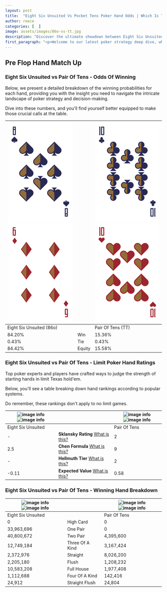 ```yaml
---
layout: post
title:  "Eight Six Unsuited Vs Pocket Tens Poker Hand Odds | Which Is The Better Hand In Poker? A Complete Guide"
author: reece
categories: [  ]
image: assets/images/86o-vs-tt.jpg
description: "Discover the ultimate showdown between Eight Six Unsuited and Pair Of Tens in poker! Uncover the odds, strategies, and scenarios where one hand triumphs over the other. Get ready to up your poker game with this thrilling analysis."
first_paragraph: "<p>Welcome to our latest poker strategy deep dive, where we're pitting two distinct hands against each other in a high-stakes showdown: Eight Six Unsuited vs Pair Of Tens.</p><p>In the dynamic world of poker, every decision counts, and knowing which hand holds the upper hand is key to your success at the table.</p><p>In this article, we'll dissect these two hands, explore the scenarios where one dominates the other, and equip you with the knowledge to make strategic choices that can tip the odds in your favor.</p><p>Get ready to unravel the intriguing dynamics of these poker hands and elevate your game to new heights.</p>"
---
```




[comment]: # (sp0)

## Pre Flop Hand Match Up

<div class="table hand-ratings" markdown="1"> 



### Eight Six Unsuited vs Pair Of Tens - Odds Of Winning

Below, we present a detailed breakdown of the winning probabilities for each hand, providing you with the insight you need to navigate the intricate landscape of poker strategy and decision-making. 

Dive into these numbers, and you'll find yourself better equipped to make those crucial calls at the table.


    
| ![image info](assets/images/hand1/8.png) ![image info](assets/images/hand1/6o.png) |  | ![image info](assets/images/hand2/t.png) ![image info](assets/images/hand2/to.png) |
| -------- | -------- | -------- |
| Eight Six Unsuited (86o) |  | Pair Of Tens (TT) |
| 84.20% | Win | 15.36% |
| 0.43% | Tie | 0.43% |
| 84.42% | Equity | 15.58% |




[comment]: # (sp1)



### Eight Six Unsuited vs Pair Of Tens - Limit Poker Hand Ratings

Top poker experts and players have crafted ways to judge the strength of starting hands in limit Texas hold'em. 

Below, you'll see a table breaking down hand rankings according to popular systems. 

Do remember, these rankings don't apply to no limit games.


    
| ![image info](https://www.riverpairs.com/assets/images/hand1/8.png) ![image info](https://www.riverpairs.com/assets/images/hand1/6o.png) |  | ![image info](https://www.riverpairs.com/assets/images/hand2/t.png) ![image info](https://www.riverpairs.com/assets/images/hand2/to.png) |
| -------- | -------- | -------- |
| Eight Six Unsuited |  | Pair Of Tens |
| - | **Sklansky Rating** [What is this?](/sklansky-rating-explained) | 2 |
| 2.5 | **Chen Formula** [What is this?](/chen-formula-explained) | 9 |
| - | **Hellmuth Tier** [What is this?](/Hellmuth-tier-explained) | 2 |
| -0.11 | **Expected Value** [What is this?](/expected-value-explained) | 0.58 |




[comment]: # (sp2)



### Eight Six Unsuited vs Pair Of Tens - Winning Hand Breakdown


    
| ![image info](https://www.riverpairs.com/assets/images/hand1/8.png) ![image info](https://www.riverpairs.com/assets/images/hand1/6o.png) |  | ![image info](https://www.riverpairs.com/assets/images/hand2/t.png) ![image info](https://www.riverpairs.com/assets/images/hand2/to.png) |
| -------- | -------- | -------- |
| Eight Six Unsuited |  | Pair Of Tens |
| 0 | High Card | 0 |
| 33,963,696 | One Pair | 0 |
| 40,800,672 | Two Pair | 4,395,600 |
| 12,749,184 | Three Of A Kind | 3,167,424 |
| 2,372,976 | Straight | 8,026,200 |
| 2,205,180 | Flush | 1,208,232 |
| 10,583,208 | Full House | 1,977,408 |
| 1,112,688 | Four Of A Kind | 142,416 |
| 24,912 | Straight Flush | 24,804 |




[comment]: # (sp3)



</div>

[comment]: # (sp4)



[comment]: # (sp5)

